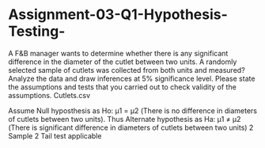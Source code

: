 # Assignment-03-Q1-Hypothesis-Testing-
A F&B manager wants to determine whether there is any significant difference in the diameter of the cutlet between two units. A randomly selected sample of cutlets was collected from both units and measured? Analyze the data and draw inferences at 5% significance level. Please state the assumptions and tests that you carried out to check validity of the assumptions.
Cutlets.csv

Assume Null hyposthesis as Ho: μ1 = μ2 (There is no difference in diameters of cutlets between two units).
Thus Alternate hypothesis as Ha: μ1 ≠ μ2 (There is significant difference in diameters of cutlets between two units) 2 Sample 2 Tail test applicable
